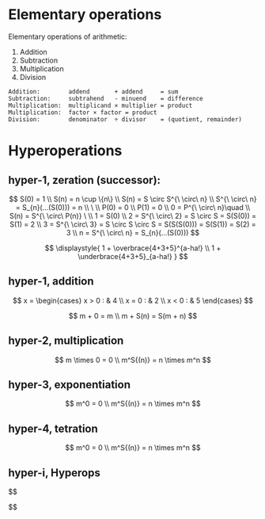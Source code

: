 # Elementary operations

Elementary operations of arithmetic:
1. Addition
2. Subtraction
3. Multiplication
4. Division

```
Addition:        addend       + addend     = sum
Subtraction:     subtrahend   - minuend    = difference
Multiplication:  multiplicand × multiplier = product
Multiplication:  factor × factor = product
Division:        denominator  ÷ divisor    = (quotient, remainder)
```


# Hyperoperations


## hyper-1, zeration (successor):


$$
S(0) = 1   \\
S(n) = n \cup \{n\}  \\
S(n) = S \circ S^{\ \circ\ n}   \\
S^{\ \circ\ n} = S_{n}(...(S(0))) = n    \\
\ \\
P(0) = 0  \\
P(1) = 0  \\
0 = P^{\ \circ\ n}\quad \\
S(n) = S^{\ \circ\ P(n)}
\ \\
1 = S(0) \\
2 = S^{\ \circ\ 2} = S \circ S = S(S(0)) = S(1) = 2  \\
3 = S^{\ \circ\ 3} = S \circ S \circ S = S(S(S(0))) = S(S(1)) = S(2) = 3  \\
n = S^{\ \circ\ n} = S_{n}(...(S(0)))    
$$

$$
\displaystyle{
  1 + \overbrace{4+3+5}^{a-ha!} \\
  1 + \underbrace{4+3+5}_{a-ha!}
}
$$

## hyper-1, addition

$$
x = 
\begin{cases}
  x > 0 : & 4 \\
  x = 0 : & 2 \\
  x < 0 : & 5
\end{cases}
$$

$$
m + 0 = m \\
m + S(n) = S(m + n)
$$


## hyper-2, multiplication

$$
m \times 0 = 0 \\
m^S{(n)} = n \times m^n
$$

## hyper-3, exponentiation

$$
m^0 = 0 \\
m^S{(n)} = n \times m^n
$$


## hyper-4, tetration

$$
m^0 = 0 \\
m^S{(n)} = n \times m^n
$$


## hyper-i, Hyperops

$$

$$
